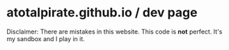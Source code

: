 atotalpirate.github.io / dev page
======================

Disclaimer: There are mistakes in this website. This code is __not__ perfect. It's my sandbox and I play in it.
